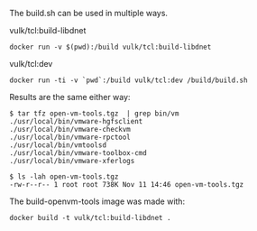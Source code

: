 The build.sh can be used in multiple ways.


vulk/tcl:build-libdnet

```
docker run -v $(pwd):/build vulk/tcl:build-libdnet
```

vulk/tcl:dev

```
docker run -ti -v `pwd`:/build vulk/tcl:dev /build/build.sh
```


Results are the same either way:

```
$ tar tfz open-vm-tools.tgz  | grep bin/vm
./usr/local/bin/vmware-hgfsclient
./usr/local/bin/vmware-checkvm
./usr/local/bin/vmware-rpctool
./usr/local/bin/vmtoolsd
./usr/local/bin/vmware-toolbox-cmd
./usr/local/bin/vmware-xferlogs

$ ls -lah open-vm-tools.tgz 
-rw-r--r-- 1 root root 738K Nov 11 14:46 open-vm-tools.tgz
```


The build-openvm-tools image was made with:

```
docker build -t vulk/tcl:build-libdnet .
````
